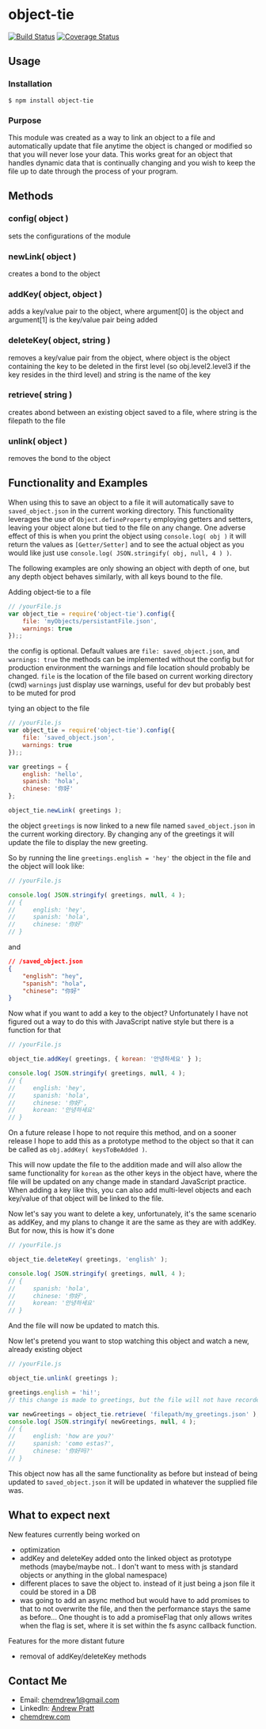 # object-tie
  [![Build Status](https://travis-ci.org/chemdrew/object-tie.svg?branch=master)](https://travis-ci.org/chemdrew/object-tie)
  [![Coverage Status](https://coveralls.io/repos/chemdrew/object-tie/badge.svg?branch=master)](https://coveralls.io/r/chemdrew/object-tie?branch=master)

## Usage

### Installation

``` shell
$ npm install object-tie
```

### Purpose

This module was created as a way to link an object to a file and automatically update that file anytime the object is changed or modified so that you will never lose your data. This works great for an object that handles dynamic data that is continually changing and you wish to keep the file up to date through the process of your program.

## Methods

### config( object )

sets the configurations of the module

### newLink( object )

creates a bond to the object

### addKey( object, object )

adds a key/value pair to the object, where argument[0] is the object and argument[1] is the key/value pair being added

### deleteKey( object, string )

removes a key/value pair from the object, where object is the object containing the key to be deleted in the first level (so obj.level2.level3 if the key resides in the third level) and string is the name of the key

### retrieve( string )

creates abond between an existing object saved to a file, where string is the filepath to the file

### unlink( object )

removes the bond to the object

## Functionality and Examples

When using this to save an object to a file it will automatically save to `saved_object.json` in the current working directory. This functionality leverages the use of `Object.defineProperty` employing getters and setters, leaving your object alone but tied to the file on any change. One adverse effect of this is when you print the object using `console.log( obj )` it will return the values as `[Getter/Setter]` and to see the actual object as you would like just use `console.log( JSON.stringify( obj, null, 4 ) )`.

The following examples are only showing an object with depth of one, but any depth object behaves similarly, with all keys bound to the file.

Adding object-tie to a file

```javascript
// /yourFile.js
var object_tie = require('object-tie').config({
    file: 'myObjects/persistantFile.json',
    warnings: true
});;
```

the config is optional. Default values are `file: saved_object.json`, and `warnings: true`
the methods can be implemented without the config but for production environment the warnings and file location should probably be changed.
`file` is the location of the file based on current working directory (cwd)
`warnings` just display use warnings, useful for dev but probably best to be muted for prod


tying an object to the file

```javascript
// /yourFile.js
var object_tie = require('object-tie').config({
    file: 'saved_object.json',
    warnings: true
});;

var greetings = {
    english: 'hello',
    spanish: 'hola',
    chinese: '你好'
};

object_tie.newLink( greetings );

```

the object `greetings` is now linked to a new file named `saved_object.json` in the current working directory. By changing any of the greetings it will update the file to display the new greeting.

So by running the line `greetings.english = 'hey'` the object in the file and the object will look like:

```javascript
// /yourFile.js

console.log( JSON.stringify( greetings, null, 4 );
// {
//     english: 'hey',
//     spanish: 'hola',
//     chinese: '你好'
// }
```

and

```json
// /saved_object.json
{
    "english": "hey",
    "spanish": "hola",
    "chinese": "你好"
}
```

Now what if you want to add a key to the object? Unfortunately I have not figured out a way to do this with JavaScript native style but there is a function for that

```javascript
// /yourFile.js

object_tie.addKey( greetings, { korean: '안녕하세요' } );

console.log( JSON.stringify( greetings, null, 4 );
// {
//     english: 'hey',
//     spanish: 'hola',
//     chinese: '你好',
//     korean: '안녕하세요'
// }
```

On a future release I hope to not require this method, and on a sooner release I hope to add this as a prototype method to the object so that it can be called as `obj.addKey( keysToBeAdded )`.

This will now update the file to the addition made and will also allow the same functionality for `korean` as the other keys in the object have, where the file will be updated on any change made in standard JavaScript practice.
When adding a key like this, you can also add multi-level objects and each key/value of that object will be linked to the file.

Now let's say you want to delete a key, unfortunately, it's the same scenario as addKey, and my plans to change it are the same as they are with addKey. But for now, this is how it's done

```javascript
// /yourFile.js

object_tie.deleteKey( greetings, 'english' );

console.log( JSON.stringify( greetings, null, 4 );
// {
//     spanish: 'hola',
//     chinese: '你好',
//     korean: '안녕하세요'
// }
```

And the file will now be updated to match this.

Now let's pretend you want to stop watching this object and watch a new, already existing object

```javascript
// /yourFile.js

object_tie.unlink( greetings );

greetings.english = 'hi!';
// this change is made to greetings, but the file will not have recorded it

var newGreetings = object_tie.retrieve( 'filepath/my_greetings.json' );
console.log( JSON.stringify( newGreetings, null, 4 );
// {
//     english: 'how are you?'
//     spanish: 'como estas?',
//     chinese: '你好吗?'
// }
```

This object now has all the same functionality as before but instead of being updated to `saved_object.json` it will be updated in whatever the supplied file was.

## What to expect next

New features currently being worked on

* optimization
* addKey and deleteKey added onto the linked object as prototype methods (maybe/maybe not.. I don't want to mess with js standard objects or anything in the global namespace)
* different places to save the object to. instead of it just being a json file it could be stored in a DB
* was going to add an async method but would have to add promises to that to not overwrite the file, and then the performance stays the same as before... One thought is to add a promiseFlag that only allows writes when the flag is set, where it is set within the fs async callback function.

Features for the more distant future

* removal of addKey/deleteKey methods

## Contact Me

* Email: [chemdrew1@gmail.com](mailto:chemdrew1@gmail.com?Subject=Hi!%20I%20saw%20your%20npm%20module!)
* LinkedIn: [Andrew Pratt](http://linkedin.com/in/chemdrew)
* [chemdrew.com](http://chemdrew.com)
